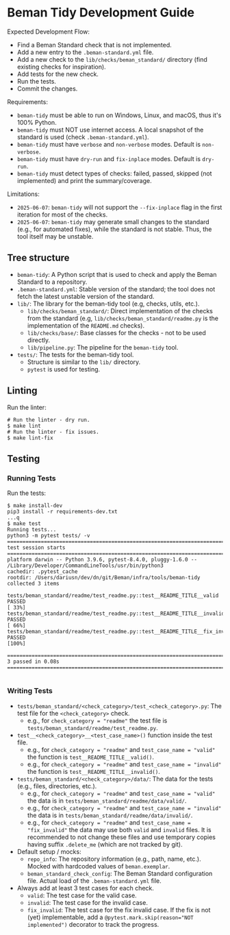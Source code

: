 # Beman Tidy Development Guide

Expected Development Flow:

* Find a Beman Standard check that is not implemented.
* Add a new entry to the `.beman-standard.yml` file.
* Add a new check to the `lib/checks/beman_standard/` directory (find existing checks for inspiration).
* Add tests for the new check.
* Run the tests.
* Commit the changes.

Requirements:
* `beman-tidy` must be able to run on Windows, Linux, and macOS, thus it's 100% Python.
* `beman-tidy` must NOT use internet access.  A local snapshot of the standard is used (check `.beman-standard.yml`).
* `beman-tidy` must have `verbose` and `non-verbose` modes. Default is `non-verbose`.
* `beman-tidy` must have `dry-run` and `fix-inplace` modes. Default is `dry-run`.
* `beman-tidy` must detect types of checks: failed, passed, skipped (not implemented) and print the summary/coverage.

Limitations:
* `2025-06-07`: `beman-tidy` will not support the `--fix-inplace` flag in the first iteration for most of the checks.
* `2025-06-07`: `beman-tidy` may generate small changes to the standard (e.g., for automated fixes), while the standard is not stable. Thus, the tool itself may be unstable.

## Tree structure

* `beman-tidy`: A Python script that is used to check and apply the Beman Standard to a repository.
* `.beman-standard.yml`: Stable version of the standard; the tool does not fetch the latest unstable version of the standard.
* `lib/`: The library for the beman-tidy tool (e.g, checks, utils, etc.).
   * `lib/checks/beman_standard/`: Direct implementation of the checks from the standard (e.g, `lib/checks/beman_standard/readme.py` is the implementation of the `README.md` checks).
   * `lib/checks/base/`: Base classes for the checks - not to be used directly.
   * `lib/pipeline.py`: The pipeline for the `beman-tidy` tool.
* `tests/`: The tests for the beman-tidy tool.
   * Structure is similar to the `lib/` directory.
   * `pytest` is used for testing.

## Linting

Run the linter:

```shell
# Run the linter - dry run.
$ make lint
# Run the linter - fix issues.
$ make lint-fix
```

## Testing

### Running Tests

Run the tests:

```shell
$ make install-dev
pip3 install -r requirements-dev.txt
...q
$ make test
Running tests...
python3 -m pytest tests/ -v
========================================================================================================= test session starts =========================================================================================================
platform darwin -- Python 3.9.6, pytest-8.4.0, pluggy-1.6.0 -- /Library/Developer/CommandLineTools/usr/bin/python3
cachedir: .pytest_cache
rootdir: /Users/dariusn/dev/dn/git/Beman/infra/tools/beman-tidy
collected 3 items

tests/beman_standard/readme/test_readme.py::test__README_TITLE__valid PASSED                                                                                                                                                    [ 33%]
tests/beman_standard/readme/test_readme.py::test__README_TITLE__invalid PASSED                                                                                                                                                  [ 66%]
tests/beman_standard/readme/test_readme.py::test__README_TITLE__fix_invalid PASSED                                                                                                                                              [100%]

========================================================================================================== 3 passed in 0.08s ==========================================================================================================


```

### Writing Tests

* `tests/beman_standard/<check_category>/test_<check_category>.py`: The test file for the `<check_category>` check.
  * e.g., for `check_category = "readme"` the test file is `tests/beman_standard/readme/test_readme.py`.
* `test__<check_category>__<test_case_name>()` function inside the test file.
  * e.g., for `check_category = "readme"` and `test_case_name = "valid"` the function is `test__README_TITLE__valid()`.
  * e.g., for `check_category = "readme"` and `test_case_name = "invalid"` the function is `test__README_TITLE__invalid()`.
* `tests/beman_standard/<check_category>/data/`: The data for the tests (e.g., files, directories, etc.).
  * e.g., for `check_category = "readme"` and `test_case_name = "valid"` the data is in `tests/beman_standard/readme/data/valid/`.
  * e.g., for `check_category = "readme"` and `test_case_name = "invalid"` the data is in `tests/beman_standard/readme/data/invalid/`.
  * e.g., for `check_category = "readme"` and `test_case_name = "fix_invalid"` the data may use both `valid` and `invalid` files. It is recommended to not change these files and use temporary copies having suffix `.delete_me` (which are not tracked by git).
* Default setup / mocks:
  * `repo_info`: The repository information (e.g., path, name, etc.). Mocked with hardcoded values of `beman.exemplar`.
  * `beman_standard_check_config`: The Beman Standard configuration file. Actual load of the `.beman-standard.yml` file.
* Always add at least 3 test cases for each check.
  * `valid`: The test case for the valid case.
  * `invalid`: The test case for the invalid case.
  * `fix_invalid`: The test case for the fix invalid case. If the fix is not (yet) implementable, add a `@pytest.mark.skip(reason="NOT implemented")` decorator to track the progress.
